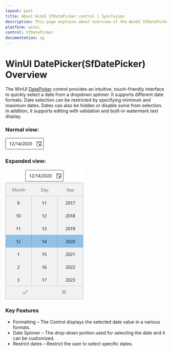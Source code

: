 ```yaml
---
layout: post
title: About WinUI SfDatePicker control | Syncfusion
description: This page explains about overview of the WinUI SfDatePicker control and its overall customazation features.
platform: winui
control: SfDatePicker
documentation: ug
---
```


# WinUI DatePicker(SfDatePicker) Overview

The WinUI [DatePicker](https://help.syncfusion.com/cr/winui/Syncfusion.UI.Xaml.Editors.SfDatePicker.html) control provides an intuitive, touch-friendly interface to quickly select a date from a dropdown spinner. It supports different date formats. Date selection can be restricted by specifying minimum and maximum dates. Dates can also be hidden or disable some from selection. In addition, it supports editing with validation and built-in watermark text display.

### Normal view:

![SfDatePicker with normal view](Overview_images/Overview_img1.png)

### Expanded view:

![SfDatePicker with dropdown date spinner](Overview_images/Overview_img2.png)

### Key Features

* Formatting – The Control displays the selected date value in a various formats.
* Date Spinner – The drop-down portion used for selecting the date and it can be customized.
* Restrict dates – Restrict the user to select specific dates.


